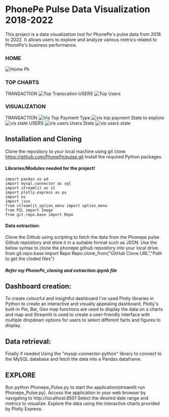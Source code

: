 # PhonePe Pulse Data Visualization 2018-2022
This project is a data visualization tool for PhonePe's pulse data from 2018 to 2022. It allows users to explore and analyze various metrics related to PhonePe's business performance.

### HOME
![Home Ph](https://github.com/DeepikaChinnasamy/Phonepe_Pulse/assets/127653700/e479ae16-807b-4376-a4ac-587967e2260a)
### TOP CHARTS
TRANSACTION
![Top Transcation](https://github.com/DeepikaChinnasamy/Phonepe_Pulse/assets/127653700/ae8d6a32-259f-4158-b08e-65ad893d315a)
USERS
![Top Users](https://github.com/DeepikaChinnasamy/Phonepe_Pulse/assets/127653700/c1c02cbf-25d2-4dd0-b921-d5bd4fd51cde)
### VISUALIZATION
TRANSACTION
![Vis](https://github.com/DeepikaChinnasamy/Phonepe_Pulse/assets/127653700/5d323e31-1298-4823-9240-6690c325d20e)
Top Payment Type
![vis top payment](https://github.com/DeepikaChinnasamy/Phonepe_Pulse/assets/127653700/b1676a33-a98e-4e29-ad90-5b82fa146b0f)
State to explore
![vis state](https://github.com/DeepikaChinnasamy/Phonepe_Pulse/assets/127653700/16e299cb-bac6-4aba-923a-68a9d3b177d6)
USERS
![vis users](https://github.com/DeepikaChinnasamy/Phonepe_Pulse/assets/127653700/47ac47b4-1828-4ea4-8da0-30dda5fbc577)
Users State
![vis users state](https://github.com/DeepikaChinnasamy/Phonepe_Pulse/assets/127653700/b4f864ce-3064-454e-a8b6-8439d65cb8c9)

## Installation and Cloning
Clone the repository to your local machine using git clone https://github.com/PhonePe/pulse.git Install the required Python packages.
#### Libraries/Modules needed for the project!
    import pandas as pd
    import mysql.connector as sql
    import streamlit as st
    import plotly.express as px
    import os
    import json
    from streamlit_option_menu import option_menu
    from PIL import Image
    from git.repo.base import Repo
#### Data extraction:
Clone the Github using scripting to fetch the data from the Phonepe pulse Github repository and store it in a suitable format such as JSON. Use the below syntax to clone the phonepe github repository into your local drive.
    from git.repo.base import Repo
    Repo.clone_from("GitHub Clone URL","Path to get the cloded files")
##### Refer my PhonePe_cloning and extraction.ipynb file
## Dashboard creation:

To create colourful and insightful dashboard I've used Plotly libraries in Python to create an interactive and visually appealing dashboard. Plotly's built-in Pie, Bar, Geo map functions are used to display the data on a charts and map and Streamlit is used to create a user-friendly interface with multiple dropdown options for users to select different facts and figures to display.

## Data retrieval:

Finally if needed Using the "mysql-connector-python" library to connect to the MySQL database and fetch the data into a Pandas dataframe.

## EXPLORE
Run python Phonepe_Pulse.py to start the application(streamlit run Phonepe_Pulse.py). Access the application in your web browser by navigating to http://localhost:8501 Select the desired date range and metrics to visualize. Explore the data using the interactive charts provided by Plotly Express.
